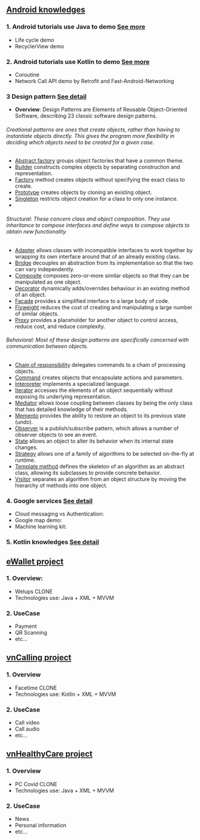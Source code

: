 ## [Android knowledges](https://github.com/williamvietnam/android/tree/main/android-knowledges)
### 1. Android tutorials use Java to demo [See more]()
- Life cycle demo
- RecyclerView demo

### 2. Android tutorials use Kotlin to demo [See more]()
- Coroutine
- Network Call API demo by Retrofit and Fast-Android-Networking

### 3 Design pattern [See detail]()
- **Overview**: Design Patterns are Elements of Reusable Object-Oriented Software, describing 23 classic software design patterns.
###### Creational patterns are ones that create objects, rather than having to instantiate objects directly. This gives the program more flexibility in deciding which objects need to be created for a given case.
- [Abstract factory]() groups object factories that have a common theme.
- [Builder]() constructs complex objects by separating construction and representation.
- [Factory]() method creates objects without specifying the exact class to create.
- [Prototype]() creates objects by cloning an existing object.
- [Singleton]() restricts object creation for a class to only one instance.
- 
###### Structural: These concern class and object composition. They use inheritance to compose interfaces and define ways to compose objects to obtain new functionality.
- [Adapter]() allows classes with incompatible interfaces to work together by wrapping its own interface around that of an already existing class.
- [Bridge]() decouples an abstraction from its implementation so that the two can vary independently.
- [Composite]() composes zero-or-more similar objects so that they can be manipulated as one object.
- [Decorator]() dynamically adds/overrides behaviour in an existing method of an object.
- [Facade]() provides a simplified interface to a large body of code.
- [Flyweight]() reduces the cost of creating and manipulating a large number of similar objects.
- [Proxy]() provides a placeholder for another object to control access, reduce cost, and reduce complexity.

###### Behavioral: Most of these design patterns are specifically concerned with communication between objects.
- [Chain of responsibility]() delegates commands to a chain of processing objects.
- [Command]() creates objects that encapsulate actions and parameters.
- [Interpreter]() implements a specialized language.
- [Iterator]() accesses the elements of an object sequentially without exposing its underlying representation.
- [Mediator]() allows loose coupling between classes by being the only class that has detailed knowledge of their methods.
- [Memento]() provides the ability to restore an object to its previous state (undo).
- [Observer]() is a publish/subscribe pattern, which allows a number of observer objects to see an event.
- [State]() allows an object to alter its behavior when its internal state changes.
- [Strategy]() allows one of a family of algorithms to be selected on-the-fly at runtime.
- [Template method]() defines the skeleton of an algorithm as an abstract class, allowing its subclasses to provide concrete behavior.
- [Visitor]() separates an algorithm from an object structure by moving the hierarchy of methods into one object.
### 4. Google services [See detail]()
- Cloud messaging vs Authentication: 
- Google map demo:
- Machine learning kit: 
### 5. Kotlin knowledges [See detail]()
## [eWallet project](https://github.com/williamvietnam/android/tree/main/eWallet)
### 1. Overview:
- Welups CLONE
- Technologies use: Java + XML + MVVM

### 2. UseCase
- Payment
- QR Scanning
- etc...

## [vnCalling project](https://github.com/williamvietnam/android/tree/main/vnCalling)
### 1. Overview
- Facetime CLONE
- Technologies use: Kotlin + XML + MVVM

### 2. UseCase
- Call video
- Call audio
- etc...

## [vnHealthyCare project](https://github.com/williamvietnam/android/tree/main/vnHealthyCare)
### 1. Overview
- PC Covid CLONE
- Technologies use: Java + XML + MVVM

### 2. UseCase
- News
- Personal information
- etc...